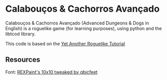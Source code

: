 # Calabouços & Cachorros Avançado
Calabouços & Cachorros Avançado (Advanced Dungeons & Dogs in English) is a roguelike game (for learning purposes), using python and the libtcod library.

This code is based on the [Yet Another Roguelike Tutorial](http://rogueliketutorials.com/tutorials/tcod/v2/)

## Resources
Font: [REXPaint's 10x10 tweaked by qbicfeet](https://www.gridsagegames.com/rexpaint/resources.html)
